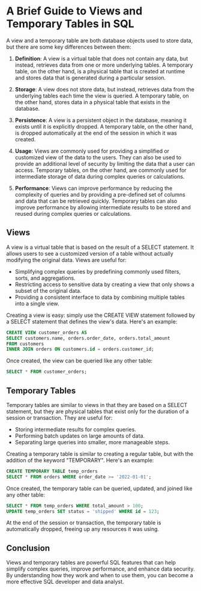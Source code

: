 # A Brief Guide to Views and Temporary Tables in SQL

A view and a temporary table are both database objects used to store data, but there are some key differences between them:

1. **Definition**: A view is a virtual table that does not contain any data, but instead, retrieves data from one or more underlying tables. A temporary table, on the other hand, is a physical table that is created at runtime and stores data that is generated during a particular session.

2. **Storage**: A view does not store data, but instead, retrieves data from the underlying tables each time the view is queried. A temporary table, on the other hand, stores data in a physical table that exists in the database.

3. **Persistence**: A view is a persistent object in the database, meaning it exists until it is explicitly dropped. A temporary table, on the other hand, is dropped automatically at the end of the session in which it was created.

4. **Usage**: Views are commonly used for providing a simplified or customized view of the data to the users. They can also be used to provide an additional level of security by limiting the data that a user can access. Temporary tables, on the other hand, are commonly used for intermediate storage of data during complex queries or calculations.

5. **Performance**: Views can improve performance by reducing the complexity of queries and by providing a pre-defined set of columns and data that can be retrieved quickly. Temporary tables can also improve performance by allowing intermediate results to be stored and reused during complex queries or calculations.

## Views

A view is a virtual table that is based on the result of a SELECT statement. It allows users to see a customized version of a table without actually modifying the original data. Views are useful for:

- Simplifying complex queries by predefining commonly used filters, sorts, and aggregations.
- Restricting access to sensitive data by creating a view that only shows a subset of the original data.
- Providing a consistent interface to data by combining multiple tables into a single view.

Creating a view is easy: simply use the CREATE VIEW statement followed by a SELECT statement that defines the view's data. Here's an example:

```SQL
CREATE VIEW customer_orders AS
SELECT customers.name, orders.order_date, orders.total_amount
FROM customers
INNER JOIN orders ON customers.id = orders.customer_id;
```

Once created, the view can be queried like any other table:

```SQL
SELECT * FROM customer_orders;
```

## Temporary Tables

Temporary tables are similar to views in that they are based on a SELECT statement, but they are physical tables that exist only for the duration of a session or transaction. They are useful for:

- Storing intermediate results for complex queries.
- Performing batch updates on large amounts of data.
- Separating large queries into smaller, more manageable steps.

Creating a temporary table is similar to creating a regular table, but with the addition of the keyword "TEMPORARY". Here's an example:

```SQL
CREATE TEMPORARY TABLE temp_orders
SELECT * FROM orders WHERE order_date >= '2022-01-01';
```

Once created, the temporary table can be queried, updated, and joined like any other table:

```SQL
SELECT * FROM temp_orders WHERE total_amount > 100;
UPDATE temp_orders SET status = 'shipped' WHERE id = 123;
```

At the end of the session or transaction, the temporary table is automatically dropped, freeing up any resources it was using.

## Conclusion

Views and temporary tables are powerful SQL features that can help simplify complex queries, improve performance, and enhance data security. By understanding how they work and when to use them, you can become a more effective SQL developer and data analyst.
